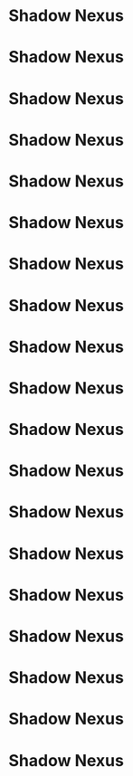 # Shadow Nexus
# Shadow Nexus
# Shadow Nexus
# Shadow Nexus
# Shadow Nexus
# Shadow Nexus
# Shadow Nexus
# Shadow Nexus
# Shadow Nexus
# Shadow Nexus
# Shadow Nexus
# Shadow Nexus
# Shadow Nexus
# Shadow Nexus
# Shadow Nexus
# Shadow Nexus
# Shadow Nexus
# Shadow Nexus
# Shadow Nexus
